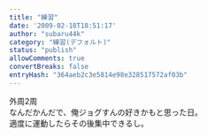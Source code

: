 ```yaml
---
title: "練習"
date: '2009-02-18T18:51:17'
author: "subaru44k"
category: "練習(デフォルト)"
status: "publish"
allowComments: true
convertBreaks: false
entryHash: "364aeb2c3e5814e98e328517572af03b"
---
```

外周2周<br>
なんだかんだで、俺ジョグすんの好きかもと思った日。<br>
適度に運動したらその後集中できるし。
